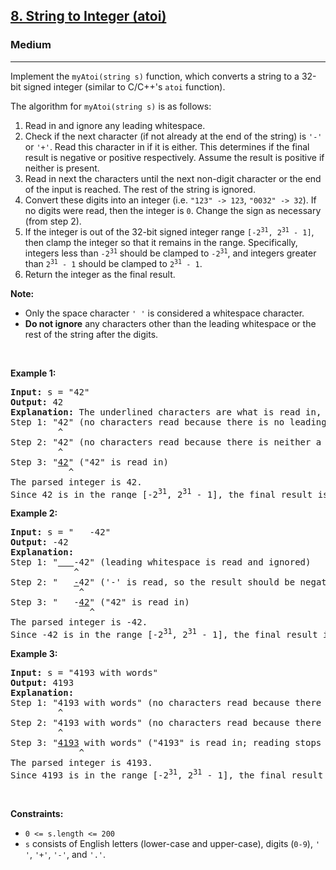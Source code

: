 <h2><a href="https://leetcode.com/problems/string-to-integer-atoi/">8. String to Integer (atoi)</a></h2><h3>Medium</h3><hr><div element-id="1192"><p element-id="1191">Implement the <code element-id="1190">myAtoi(string s)</code> function, which converts a string to a 32-bit signed integer (similar to C/C++'s <code element-id="1189">atoi</code> function).</p>

<p element-id="1188">The algorithm for <code element-id="1187">myAtoi(string s)</code> is as follows:</p>

<ol element-id="1186">
	<li element-id="1185">Read in and ignore any leading whitespace.</li>
	<li element-id="1184">Check if the next character (if not already at the end of the string) is <code element-id="1183">'-'</code> or <code element-id="1182">'+'</code>. Read this character in if it is either. This determines if the final result is negative or positive respectively. Assume the result is positive if neither is present.</li>
	<li element-id="1181">Read in next the characters until the next non-digit character or the end of the input is reached. The rest of the string is ignored.</li>
	<li element-id="1180">Convert these digits into an integer (i.e. <code element-id="1179">"123" -&gt; 123</code>, <code element-id="1178">"0032" -&gt; 32</code>). If no digits were read, then the integer is <code element-id="1177">0</code>. Change the sign as necessary (from step 2).</li>
	<li element-id="1176">If the integer is out of the 32-bit signed integer range <code element-id="1175">[-2<sup element-id="1174">31</sup>, 2<sup element-id="1173">31</sup> - 1]</code>, then clamp the integer so that it remains in the range. Specifically, integers less than <code element-id="1172">-2<sup element-id="1171">31</sup></code> should be clamped to <code element-id="1170">-2<sup element-id="1169">31</sup></code>, and integers greater than <code element-id="1168">2<sup element-id="1167">31</sup> - 1</code> should be clamped to <code element-id="1166">2<sup element-id="1165">31</sup> - 1</code>.</li>
	<li element-id="1164">Return the integer as the final result.</li>
</ol>

<p element-id="1163"><strong element-id="1162">Note:</strong></p>

<ul element-id="1161">
	<li element-id="1160">Only the space character <code element-id="1159">' '</code> is considered a whitespace character.</li>
	<li element-id="1158"><strong element-id="1157">Do not ignore</strong> any characters other than the leading whitespace or the rest of the string after the digits.</li>
</ul>

<p element-id="1156">&nbsp;</p>
<p element-id="1155"><strong class="example" element-id="1154">Example 1:</strong></p>

<pre element-id="1153"><strong element-id="1152">Input:</strong> s = "42"
<strong element-id="1151">Output:</strong> 42
<strong element-id="1150">Explanation:</strong> The underlined characters are what is read in, the caret is the current reader position.
Step 1: "42" (no characters read because there is no leading whitespace)
         ^
Step 2: "42" (no characters read because there is neither a '-' nor '+')
         ^
Step 3: "<u element-id="1149">42</u>" ("42" is read in)
           ^
The parsed integer is 42.
Since 42 is in the range [-2<sup element-id="1148">31</sup>, 2<sup element-id="1147">31</sup> - 1], the final result is 42.
</pre>

<p element-id="1146"><strong class="example" element-id="1145">Example 2:</strong></p>

<pre element-id="1144"><strong element-id="1143">Input:</strong> s = "   -42"
<strong element-id="1142">Output:</strong> -42
<strong element-id="1141">Explanation:</strong>
Step 1: "<u element-id="1140">   </u>-42" (leading whitespace is read and ignored)
            ^
Step 2: "   <u element-id="1139">-</u>42" ('-' is read, so the result should be negative)
             ^
Step 3: "   -<u element-id="1138">42</u>" ("42" is read in)
               ^
The parsed integer is -42.
Since -42 is in the range [-2<sup element-id="1137">31</sup>, 2<sup element-id="1136">31</sup> - 1], the final result is -42.
</pre>

<p element-id="1135"><strong class="example" element-id="1134">Example 3:</strong></p>

<pre element-id="1133"><strong element-id="1132">Input:</strong> s = "4193 with words"
<strong element-id="1131">Output:</strong> 4193
<strong element-id="1130">Explanation:</strong>
Step 1: "4193 with words" (no characters read because there is no leading whitespace)
         ^
Step 2: "4193 with words" (no characters read because there is neither a '-' nor '+')
         ^
Step 3: "<u element-id="1129">4193</u> with words" ("4193" is read in; reading stops because the next character is a non-digit)
             ^
The parsed integer is 4193.
Since 4193 is in the range [-2<sup element-id="1128">31</sup>, 2<sup element-id="1127">31</sup> - 1], the final result is 4193.
</pre>

<p element-id="1126">&nbsp;</p>
<p element-id="1125"><strong element-id="1124">Constraints:</strong></p>

<ul element-id="1123">
	<li element-id="1122"><code element-id="1121">0 &lt;= s.length &lt;= 200</code></li>
	<li element-id="1120"><code element-id="1119">s</code> consists of English letters (lower-case and upper-case), digits (<code element-id="1118">0-9</code>), <code element-id="1117">' '</code>, <code element-id="1116">'+'</code>, <code element-id="1115">'-'</code>, and <code element-id="1114">'.'</code>.</li>
</ul>
</div>